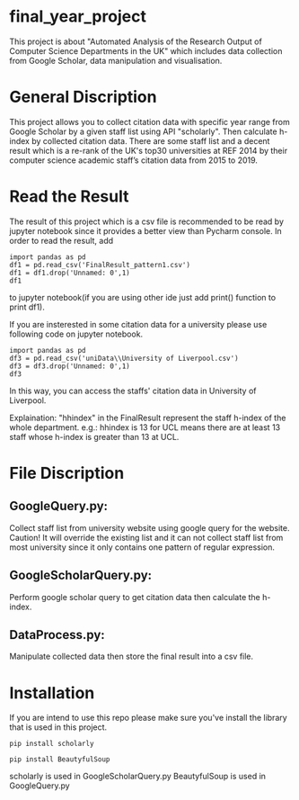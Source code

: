 # final_year_project
This project is about "Automated Analysis of the Research Output of Computer Science Departments in the UK" which includes data collection from Google Scholar, data manipulation and visualisation.

# General Discription
This project allows you to collect citation data with specific year range from Google Scholar by a given staff list using API "scholarly". Then calculate h-index by collected citation data. There are some staff list and a decent result which is a re-rank of the UK's top30 universities at REF 2014 by their computer science academic staff’s citation data from 2015 to 2019.

# Read the Result
The result of this project which is a csv file is recommended to be read by jupyter notebook since it provides a better view than Pycharm console.
In order to read the result, add 

    import pandas as pd
    df1 = pd.read_csv('FinalResult_pattern1.csv')
    df1 = df1.drop('Unnamed: 0',1)
    df1

to jupyter notebook(if you are using other ide just add print() function to print df1).

If you are insterested in some citation data for a university please use following code on jupyter notebook.

    import pandas as pd
    df3 = pd.read_csv('uniData\\University of Liverpool.csv')
    df3 = df3.drop('Unnamed: 0',1)
    df3

In this way, you can access the staffs' citation data in University of Liverpool.

Explaination: "hhindex" in the FinalResult represent the staff h-index of the whole department. e.g.: hhindex is 13 for UCL means there are at least 13 staff whose h-index is greater than 13 at UCL.

# File Discription
  ## GoogleQuery.py:
   Collect staff list from university website using google query for the website.
   Caution! It will override the existing list and it can not collect staff list from most university since it only contains one pattern of regular expression.
    
   ## GoogleScholarQuery.py:
   Perform google scholar query to get citation data then calculate the h-index.
    
   ## DataProcess.py:
   Manipulate collected data then store the final result into a csv file.
    
# Installation
If you are intend to use this repo please make sure you've install the library that is used in this project.

    pip install scholarly

    pip install BeautyfulSoup

scholarly is used in GoogleScholarQuery.py
BeautyfulSoup is used in GoogleQuery.py
